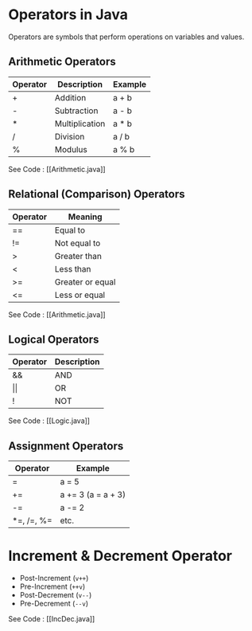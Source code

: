 # Operators in Java

Operators are symbols that perform operations on variables and values.

## Arithmetic Operators
| Operator | Description     | Example      |
|----------|-----------------|--------------|
| +        | Addition        | a + b        |
| -        | Subtraction     | a - b        |
| *        | Multiplication  | a * b        |
| /        | Division        | a / b        |
| %        | Modulus         | a % b        |
See Code : [[Arithmetic.java]]
## Relational (Comparison) Operators
| Operator | Meaning           |
|----------|-------------------|
| ==       | Equal to          |
| !=       | Not equal to      |
| >        | Greater than      |
| <        | Less than         |
| >=       | Greater or equal  |
| <=       | Less or equal     |
See Code : [[Arithmetic.java]]
## Logical Operators
| Operator | Description |
| -------- | ----------- |
| &&       | AND         |
| \|\|     | OR          |
| !        | NOT         |
See Code : [[Logic.java]]
## Assignment Operators
| Operator | Example     |
|----------|-------------|
| =        | a = 5       |
| +=       | a += 3 (a = a + 3) |
| -=       | a -= 2      |
| *=, /=, %= | etc.     |
# Increment & Decrement Operator

- Post-Increment (```v++```)
- Pre-Increment (```++v```)
- Post-Decrement (```v--```)
- Pre-Decrement (```--v```)

See Code : [[IncDec.java]]
